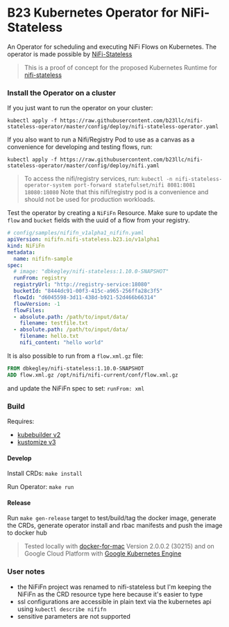 # B23 Kubernetes Operator for NiFi-Stateless #

An Operator for scheduling and executing NiFi Flows on Kubernetes. The operator is made possible by [NiFi-Stateless](https://github.com/apache/nifi/pull/3241)

> This is a proof of concept for the proposed Kubernetes Runtime for [nifi-stateless](https://github.com/apache/nifi/tree/rel/nifi-1.10.0/nifi-nar-bundles/nifi-framework-bundle/nifi-framework/nifi-stateless)


### Install the Operator on a cluster ###

If you just want to run the operator on your cluster:

```shell
kubectl apply -f https://raw.githubusercontent.com/b23llc/nifi-stateless-operator/master/config/deploy/nifi-stateless-operator.yaml
```

If you also want to run a Nifi/Registry Pod to use as a canvas as a convenience for developing and testing flows, run:

```shell
kubectl apply -f https://raw.githubusercontent.com/b23llc/nifi-stateless-operator/master/config/deploy/nifi.yaml
```

> To access the nifi/registry services, run: `kubectl -n nifi-stateless-operator-system port-forward statefulset/nifi 8081:8081 18080:18080`
Note that this nifi/registry pod is a convenience and should not be used for production workloads.

Test the operator by creating a `NiFiFn` Resource. Make sure to update the `flow` and `bucket` fields
with the uuid of a flow from your registry.

```yaml
# config/samples/nififn_v1alpha1_nififn.yaml
apiVersion: nififn.nifi-stateless.b23.io/v1alpha1
kind: NiFiFn
metadata:
  name: nififn-sample
spec:
  # image: "dbkegley/nifi-stateless:1.10.0-SNAPSHOT"
  runFrom: registry
  registryUrl: "http://registry-service:18080"
  bucketId: "8444dc91-00f3-415c-a965-256ffa28c3f5"
  flowId: "d6045598-3d11-438d-b921-52d466b66314"
  flowVersion: -1
  flowFiles:
  - absolute.path: /path/to/input/data/
    filename: testfile.txt
  - absolute.path: /path/to/input/data/
    filename: hello.txt
    nifi_content: "hello world"
```

It is also possible to run from a `flow.xml.gz` file:

```dockerfile
FROM dbkegley/nifi-stateless:1.10.0-SNAPSHOT
ADD flow.xml.gz /opt/nifi/nifi-current/conf/flow.xml.gz
```

and update the NiFiFn spec to set: `runFrom: xml`


### Build ###

Requires:

- [kubebuilder v2](https://book.kubebuilder.io/)
- [kustomize v3](https://github.com/kubernetes-sigs/kustomize)


#### Develop ####

Install CRDs: `make install`

Run Operator: `make run`


#### Release ####

Run `make gen-release` target to test/build/tag the docker image, generate the CRDs, generate operator install and rbac manifests and push the image to docker hub

> Tested locally with [docker-for-mac](https://docs.docker.com/v17.12/docker-for-mac/install/) Version 2.0.0.2 (30215)
and on Google Cloud Platform with [Google Kubernetes Engine](https://cloud.google.com/kubernetes-engine/)


### User notes ###

- the NiFiFn project was renamed to nifi-stateless but I'm keeping the NiFiFn as the CRD resource type here because it's easier to type
- ssl configurations are accessible in plain text via the kubernetes api using `kubectl describe nififn`
- sensitive parameters are not supported

